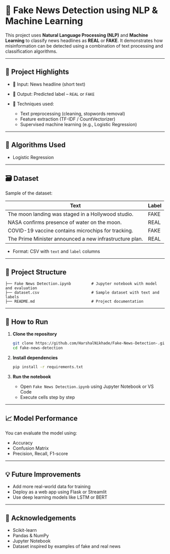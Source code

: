 # 📰 Fake News Detection using NLP & Machine Learning

This project uses **Natural Language Processing (NLP)** and **Machine Learning** to classify news headlines as **REAL** or **FAKE**. It demonstrates how misinformation can be detected using a combination of text processing and classification algorithms.

---

## 📌 Project Highlights

* 📑 Input: News headline (short text)
* 🎯 Output: Predicted label – `REAL` or `FAKE`
* 🔧 Techniques used:

  * Text preprocessing (cleaning, stopwords removal)
  * Feature extraction (TF-IDF / CountVectorizer)
  * Supervised machine learning (e.g., Logistic Regression)

---

## 🧠 Algorithms Used

* Logistic Regression

---

## 🗃️ Dataset

Sample of the dataset:

| Text                                                    | Label |
| ------------------------------------------------------- | ----- |
| The moon landing was staged in a Hollywood studio.      | FAKE  |
| NASA confirms presence of water on the moon.            | REAL  |
| COVID-19 vaccine contains microchips for tracking.      | FAKE  |
| The Prime Minister announced a new infrastructure plan. | REAL  |

* Format: CSV with `text` and `label` columns

---

## 📁 Project Structure

```
├── Fake News Detection.ipynb         # Jupyter notebook with model and evaluation
├── dataset.csv                       # Sample dataset with text and labels
├── README.md                         # Project documentation
```

---

## 🚀 How to Run

1. **Clone the repository**

   ```bash
   git clone https://github.com/HarshalNikhade/Fake-News-Detection-.git
   cd fake-news-detection
   ```

2. **Install dependencies**

   ```bash
   pip install -r requirements.txt
   ```

3. **Run the notebook**

   * Open `Fake News Detection.ipynb` using Jupyter Notebook or VS Code
   * Execute cells step by step

---

## 📈 Model Performance

You can evaluate the model using:

* Accuracy
* Confusion Matrix
* Precision, Recall, F1-score

---

## 💡 Future Improvements

* Add more real-world data for training
* Deploy as a web app using Flask or Streamlit
* Use deep learning models like LSTM or BERT

---

## 🙌 Acknowledgements

* Scikit-learn
* Pandas & NumPy
* Jupyter Notebook
* Dataset inspired by examples of fake and real news

